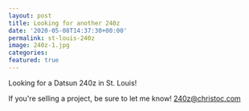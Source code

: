 ```yaml
---
layout: post
title: Looking for another 240z
date: '2020-05-08T14:37:30+00:00'
permalink: st-louis-240z
image: 240z-1.jpg
categories: 
featured: true
---
```

Looking for a Datsun 240z in St. Louis!

If you're selling a project, be sure to let me know! [240z@christoc.com](mailto:240z@christoc.com)
